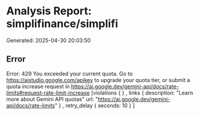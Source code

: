 # Analysis Report: simplifinance/simplifi

Generated: 2025-04-30 20:03:50


## Error

Error: 429 You exceeded your current quota. Go to https://aistudio.google.com/apikey to upgrade your quota tier, or submit a quota increase request in https://ai.google.dev/gemini-api/docs/rate-limits#request-rate-limit-increase [violations {
}
, links {
  description: "Learn more about Gemini API quotas"
  url: "https://ai.google.dev/gemini-api/docs/rate-limits"
}
, retry_delay {
  seconds: 10
}
]
